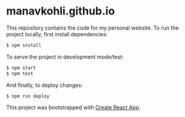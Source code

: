 # manavkohli.github.io

This repository contains the code for my personal website. To run the project
locally, first install dependencies:

```bash
$ npm install
```

To serve the project in development mode/test:

```bash
$ npm start
$ npm test
```

And finally, to deploy changes:

```bash
$ npm run deploy
```
This project was bootstrapped with [Create React App](https://github.com/facebook/create-react-app).
